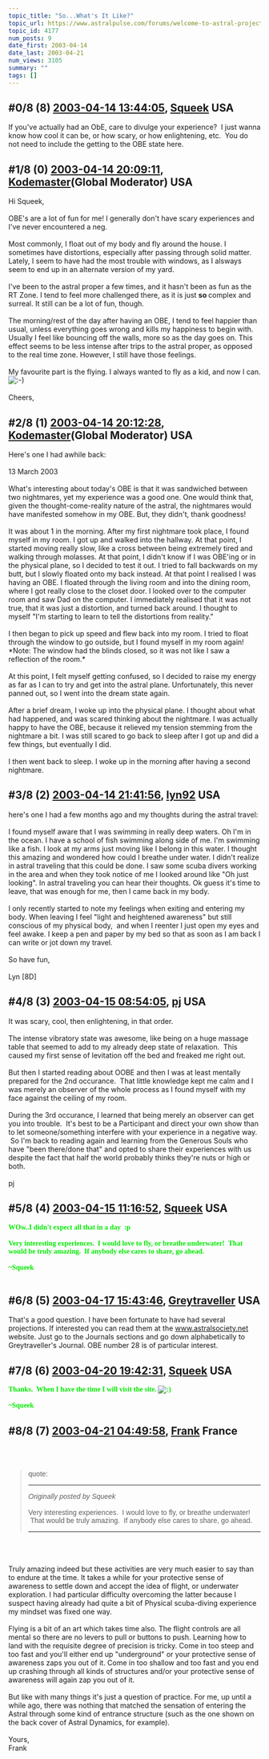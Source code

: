 ```yaml
---
topic_title: "So...What's It Like?"
topic_url: https://www.astralpulse.com/forums/welcome-to-astral-projection-experiences!/so-what-s-it-like
topic_id: 4177
num_posts: 9
date_first: 2003-04-14
date_last: 2003-04-21
num_views: 3105
summary: ""
tags: []
---
```


## \#0/8 (8) [2003-04-14 13:44:05](https://www.astralpulse.com/forums/index.php?msg=119887), [Squeek](https://www.astralpulse.com/forums/profile/?u=1578) USA ##
<section>
If you've actually had an ObE, care to divulge your experience?  I just wanna know how cool it can be, or how scary, or how enlightening, etc.  You do not need to include the getting to the OBE state here.
</section>

## \#1/8 (0) [2003-04-14 20:09:11](https://www.astralpulse.com/forums/index.php?msg=28064), [Kodemaster](https://www.astralpulse.com/forums/profile/?u=426)(Global Moderator) USA ##
<section>
Hi Squeek,
<br>
<br>
OBE's are a lot of fun for me! I generally don't have scary experiences and I've never encountered a neg.
<br>
<br>
Most commonly, I float out of my body and fly around the house. I sometimes have distortions, especially after passing through solid matter. Lately, I seem to have had the most trouble with windows, as I alsways seem to end up in an alternate version of my yard.
<br>
<br>
I've been to the astral proper a few times, and it hasn't been as fun as the RT Zone. I tend to feel more challenged there, as it is just
<b>
 so
</b>
complex and surreal. It still can be a lot of fun, though.
<br>
<br>
The morning/rest of the day after having an OBE, I tend to feel happier than usual, unless everything goes wrong and kills my happiness to begin with. Usually I feel like bouncing off the walls, more so as the day goes on. This effect seems to be less intense after trips to the astral proper, as opposed to the real time zone. However, I still have those feelings.
<br>
<br>
My favourite part is the flying. I always wanted to fly as a kid, and now I can.
<img alt=":-)" class="smiley" src="https://www.astralpulse.com/forums/Smileys/fugue/smiley.png" title="Smiley"/>
<br>
<br>
Cheers,
</section>

## \#2/8 (1) [2003-04-14 20:12:28](https://www.astralpulse.com/forums/index.php?msg=28065), [Kodemaster](https://www.astralpulse.com/forums/profile/?u=426)(Global Moderator) USA ##
<section>
Here's one I had awhile back:
<br>
<br>
13 March 2003
<br>
<br>
What's interesting about today's OBE is that it was sandwiched between two nightmares, yet my experience was a good one. One would think that, given the thought-come-reality nature of the astral, the nightmares would have manifested somehow in my OBE. But, they didn't, thank goodness!
<br>
<br>
It was about 1 in the morning. After my first nightmare took place, I found myself in my room. I got up and walked into the hallway. At that point, I started moving really slow, like a cross between being extremely tired and walking through molasses. At that point, I didn't know if I was OBE'ing or in the physical plane, so I decided to test it out. I tried to fall backwards on my butt, but I slowly floated onto my back instead. At that point I realised I was having an OBE. I floated through the living room and into the dining room, where I got really close to the closet door. I looked over to the computer room and saw Dad on the computer. I immediately realised that it was not true, that it was just a distortion, and turned back around. I thought to myself "I'm starting to learn to tell the distortions from reality."
<br>
<br>
I then began to pick up speed and flew back into my room. I tried to float through the window to go outside, but I found myself in my room again! *Note: The window had the blinds closed, so it was not like I saw a reflection of the room.*
<br>
<br>
At this point, I felt myself getting confused, so I decided to raise my energy as far as I can to try and get into the astral plane. Unfortunately, this never panned out, so I went into the dream state again.
<br>
<br>
After a brief dream, I woke up into the physical plane. I thought about what had happened, and was scared thinking about the nightmare. I was actually happy to have the OBE, because it relieved my tension stemming from the nightmare a bit. I was still scared to go back to sleep after I got up and did a few things, but eventually I did.
<br>
<br>
I then went back to sleep. I woke up in the morning after having a second nightmare.
</section>

## \#3/8 (2) [2003-04-14 21:41:56](https://www.astralpulse.com/forums/index.php?msg=28074), [lyn92](https://www.astralpulse.com/forums/profile/?u=2051) USA ##
<section>
here's one I had a few months ago and my thoughts during the astral travel:
<br>
<br>
I found myself aware that I was swimming in really deep waters. Oh I'm in the ocean. I have a school of fish swimming along side of me. I'm swimming like a fish. I look at my arms just moving like I belong in this water. I thought this amazing and wondered how could I breathe under water. I didn't realize in astral traveling that this could be done. I saw some scuba divers working in the area and when they took notice of me I looked around like "Oh just looking". In astral traveling you can hear their thoughts. Ok guess it's time to leave, that was enough for me, then I came back in my body.
<br>
<br>
I only recently started to note my feelings when exiting and entering my body. When leaving I feel "light and heightened awareness" but still conscious of my physical body,  and when I reenter I just open my eyes and feel awake. I keep a pen and paper by my bed so that as soon as I am back I can write or jot down my travel.
<br>
<br>
So have fun,
<br>
<br>
Lyn [8D]
</section>

## \#4/8 (3) [2003-04-15 08:54:05](https://www.astralpulse.com/forums/index.php?msg=28109), [pj](https://www.astralpulse.com/forums/profile/?u=1914) USA ##
<section>
It was scary, cool, then enlightening, in that order.
<br>
<br>
The intense vibratory state was awesome, like being on a huge massage table that seemed to add to my already deep state of relaxation.  This caused my first sense of levitation off the bed and freaked me right out.
<br>
<br>
But then I started reading about OOBE and then I was at least mentally prepared for the 2nd occurance.  That little knowledge kept me calm and I was merely an observer of the whole process as I found myself with my face against the ceiling of my room.
<br>
<br>
During the 3rd occurance, I learned that being merely an observer can get you into trouble.  It's best to be a Participant and direct your own show than to let someone/something interfere with your experience in a negative way.  So I'm back to reading again and learning from the Generous Souls who have "been there/done that" and opted to share their experiences with us despite the fact that half the world probably thinks they're nuts or high or both.
<br>
<br>
pj
</section>

## \#5/8 (4) [2003-04-15 11:16:52](https://www.astralpulse.com/forums/index.php?msg=28120), [Squeek](https://www.astralpulse.com/forums/profile/?u=1578) USA ##
<section>
<font face='"Comic' ms&quot;="" sans="">
 <font color='"teal"'>
  <b>
   WOw..I didn't expect all that in a day  :p
   <br>
   <br>
   Very interesting experiences.  I would love to fly, or breathe underwater!  That would be truly amazing.  If anybody else cares to share, go ahead.
   <br>
   <br>
   ~Squeek
   <br>
   <br>
  </b>
 </font>
</font>
</section>

## \#6/8 (5) [2003-04-17 15:43:46](https://www.astralpulse.com/forums/index.php?msg=28308), [Greytraveller](https://www.astralpulse.com/forums/profile/?u=1734) USA ##
<section>
That's a good question. I have been fortunate to have had several projections. If interested you can read them at the
<a class="bbc_link" href="https://www.astralpulse.com/forums///www.astralsociety.net" rel="noopener" target="_blank">
 www.astralsociety.net
</a>
website. Just go to the Journals sections and go down alphabetically to Greytraveller's Journal. OBE number 28 is of particular interest.
</section>

## \#7/8 (6) [2003-04-20 19:42:31](https://www.astralpulse.com/forums/index.php?msg=28584), [Squeek](https://www.astralpulse.com/forums/profile/?u=1578) USA ##
<section>
<b>
 <font color='"teal"'>
  <font face='"Comic' ms&quot;="" sans="">
   Thanks.  When I have the time I will visit the site.
   <img alt=":)" class="smiley" src="https://www.astralpulse.com/forums/Smileys/fugue/smiley.png" title="Smiley"/>
   <br>
   <br>
   ~Squeek
  </font>
 </font>
</b>
</section>

## \#8/8 (7) [2003-04-21 04:49:58](https://www.astralpulse.com/forums/index.php?msg=28611), [Frank](https://www.astralpulse.com/forums/profile/?u=359) France ##
<section>
<br>
<br>
<blockquote id='"quote"'>
 <font face='"Arial"' id='"quote"' size='"1"'>
  quote:
  <hr height='"1"' id='"quote"' noshade=""/>
  <i>
   Originally posted by Squeek
  </i>
  <br>
  <br>
  Very interesting experiences.  I would love to fly, or breathe underwater!  That would be truly amazing.  If anybody else cares to share, go ahead.
  <br>
  <hr height='"1"' id='"quote"' noshade=""/>
 </font>
</blockquote>
<br>
<br>
<br>
Truly amazing indeed but these activities are very much easier to say than to endure at the time. It takes a while for your protective sense of awareness to settle down and accept the idea of flight, or underwater exploration. I had particular difficulty overcoming the latter because I suspect having already had quite a bit of Physical scuba-diving experience my mindset was fixed one way.
<br>
<br>
Flying is a bit of an art which takes time also. The flight controls are all mental so there are no levers to pull or buttons to push. Learning how to land with the requisite degree of precision is tricky. Come in too steep and too fast and you'll either end up "underground" or your protective sense of awareness zaps you out of it. Come in too shallow and too fast and you end up crashing through all kinds of structures and/or your protective sense of awareness will again zap you out of it.
<br>
<br>
But like with many things it's just a question of practice. For me, up until a while ago, there was nothing that matched the sensation of entering the Astral through some kind of entrance structure (such as the one shown on the back cover of Astral Dynamics, for example).
<br>
<br>
Yours,
<br>
Frank
<br>
<br>
<br>
<br>
<br>
</section>